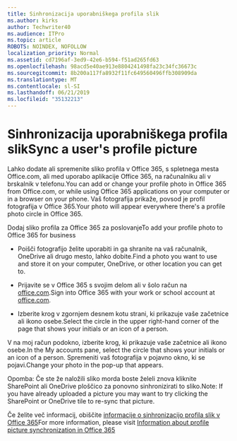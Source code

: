 ```yaml
---
title: Sinhronizacija uporabniškega profila slik
ms.author: kirks
author: Techwriter40
ms.audience: ITPro
ms.topic: article
ROBOTS: NOINDEX, NOFOLLOW
localization_priority: Normal
ms.assetid: cd7196af-3ed9-42e6-b594-f51ad265fd63
ms.openlocfilehash: 98acd5e40ae913e8804241498fa23c34fc36673c
ms.sourcegitcommit: 8b200a117fa8932f11fc649560496ffb308909da
ms.translationtype: MT
ms.contentlocale: sl-SI
ms.lasthandoff: 06/21/2019
ms.locfileid: "35132213"
---
```

# <a name="sync-a-users-profile-picture"></a><span data-ttu-id="bda48-102">Sinhronizacija uporabniškega profila slik</span><span class="sxs-lookup"><span data-stu-id="bda48-102">Sync a user's profile picture</span></span>

<span data-ttu-id="bda48-103">Lahko dodate ali spremenite sliko profila v Office 365, s spletnega mesta Office.com, ali med uporabo aplikacije Office 365, na računalniku ali v brskalnik v telefonu.</span><span class="sxs-lookup"><span data-stu-id="bda48-103">You can add or change your profile photo in Office 365 from Office.com, or while using Office 365 applications on your computer or in a browser on your phone.</span></span> <span data-ttu-id="bda48-104">Vaš fotografija prikaže, povsod je profil fotografija v Office 365.</span><span class="sxs-lookup"><span data-stu-id="bda48-104">Your photo will appear everywhere there's a profile photo circle in Office 365.</span></span>

<span data-ttu-id="bda48-105">Dodaj sliko profila za Office 365 za poslovanje</span><span class="sxs-lookup"><span data-stu-id="bda48-105">To add your profile photo to Office 365 for business</span></span>

- <span data-ttu-id="bda48-106">Poišči fotografijo želite uporabiti in ga shranite na vaš računalnik, OneDrive ali drugo mesto, lahko dobite.</span><span class="sxs-lookup"><span data-stu-id="bda48-106">Find a photo you want to use and store it on your computer, OneDrive, or other location you can get to.</span></span>

- <span data-ttu-id="bda48-107">Prijavite se v Office 365 s svojim delom ali v šolo račun na [office.com](http://www.office.com).</span><span class="sxs-lookup"><span data-stu-id="bda48-107">Sign into Office 365 with your work or school account at [office.com](http://www.office.com).</span></span>

- <span data-ttu-id="bda48-108">Izberite krog v zgornjem desnem kotu strani, ki prikazuje vaše začetnice ali ikono osebe.</span><span class="sxs-lookup"><span data-stu-id="bda48-108">Select the circle in the upper right-hand corner of the page that shows your initials or an icon of a person.</span></span>

<span data-ttu-id="bda48-109">V na moj račun podokno, izberite krog, ki prikazuje vaše začetnice ali ikono osebe.</span><span class="sxs-lookup"><span data-stu-id="bda48-109">In the My accounts pane, select the circle that shows your initials or an icon of a person.</span></span> <span data-ttu-id="bda48-110">Spremeniti vaš fotografija v pojavno okno, ki se pojavi.</span><span class="sxs-lookup"><span data-stu-id="bda48-110">Change your photo in the pop-up that appears.</span></span>

<span data-ttu-id="bda48-111">Opomba: Če ste že naložili sliko morda boste želeli znova kliknite SharePoint ali OneDrive ploščico za ponovno sinhronizirati to sliko.</span><span class="sxs-lookup"><span data-stu-id="bda48-111">Note: If you have already uploaded a picture you may want to try clicking the SharePoint or OneDrive tile to re-sync that picture.</span></span>

<span data-ttu-id="bda48-112">Če želite več informacij, obiščite [informacije o sinhronizacijo profila slik v Office 365](https://support.office.com/article/information-about-profile-picture-synchronization-in-office-365-20594d76-d054-4af4-a660-401133e3d48a?ui=en-US&amp;rs=en-US&amp;ad=US)</span><span class="sxs-lookup"><span data-stu-id="bda48-112">For more information, please visit [Information about profile picture synchronization in Office 365](https://support.office.com/article/information-about-profile-picture-synchronization-in-office-365-20594d76-d054-4af4-a660-401133e3d48a?ui=en-US&amp;rs=en-US&amp;ad=US)</span></span>

